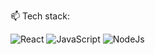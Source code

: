   📫 Tech stack:
  <br>

![React](https://img.shields.io/badge/react-%23ED8B00.svg?style=for-the-badge&logo=react&logoColor=white)
![JavaScript](https://img.shields.io/badge/JavaScript-%236DB33F.svg?style=for-the-badge&logo=JavaScript&logoColor=white)
![NodeJs](https://img.shields.io/badge/NodeJs-%6DB33F.svg?style=for-the-badge&logo=NodeJs&logoColor=white)


